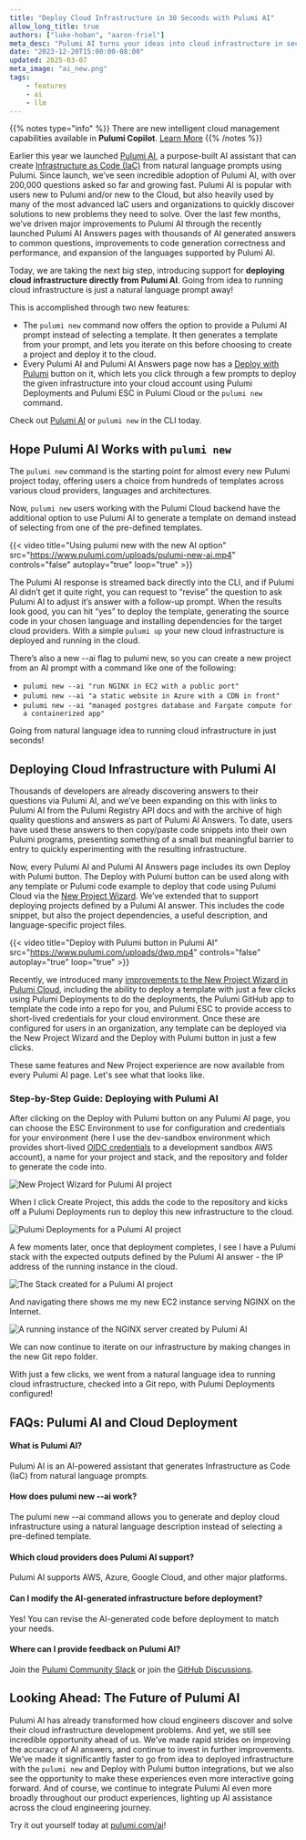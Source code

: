 ```yaml
---
title: "Deploy Cloud Infrastructure in 30 Seconds with Pulumi AI"
allow_long_title: true
authors: ["luke-hoban", "aaron-friel"]
meta_desc: "Pulumi AI turns your ideas into cloud infrastructure in seconds. Learn how <pulumi new> and the [Deploy with Pulumi] button make cloud deployment effortless!"
date: "2023-12-20T15:00:00-08:00"
updated: 2025-03-07
meta_image: "ai_new.png"
tags:
    - features
    - ai
    - llm
---
```


{{% notes type="info" %}}
There are new intelligent cloud management capabilities available in **Pulumi Copilot**. [Learn More](/blog/pulumi-copilot)
{{% /notes %}}

Earlier this year we launched [Pulumi AI](/ai), a purpose-built AI assistant that can create [Infrastructure as Code (IaC)](/what-is/what-is-infrastructure-as-code/) from natural language prompts using Pulumi.  Since launch, we’ve seen incredible adoption of Pulumi AI, with over 200,000 questions asked so far and growing fast.  Pulumi AI is popular with users new to Pulumi and/or new to the Cloud, but also heavily used by many of the most advanced IaC users and organizations to quickly discover solutions to new problems they need to solve. Over the last few months, we’ve driven major improvements to Pulumi AI through the recently launched Pulumi AI Answers pages with thousands of AI generated answers to common questions, improvements to code generation correctness and performance, and expansion of the languages supported by Pulumi AI.

Today, we are taking the next big step, introducing support for __deploying cloud infrastructure directly from Pulumi AI__.  Going from idea to running cloud infrastructure is just a natural language prompt away!

<!--more-->

This is accomplished through two new features:

* The `pulumi new` command now offers the option to provide a Pulumi AI prompt instead of selecting a template.  It then generates a template from your prompt, and lets you iterate on this before choosing to create a project and deploy it to the cloud.
* Every Pulumi AI and Pulumi AI Answers page now has a [Deploy with Pulumi](/docs/pulumi-cloud/pulumi-button/) button on it, which lets you click through a few prompts to deploy the given infrastructure into your cloud account using Pulumi Deployments and Pulumi ESC in Pulumi Cloud or the `pulumi new` command.

Check out [Pulumi AI](/ai) or `pulumi new` in the CLI today.

## Hope Pulumi AI Works with `pulumi new`

The `pulumi new` command is the starting point for almost every new Pulumi project today, offering users a choice from hundreds of templates across various cloud providers, languages and architectures.

Now, `pulumi new` users working with the Pulumi Cloud backend have the additional option to use Pulumi AI to generate a template on demand instead of selecting from one of the pre-defined templates.

{{< video title="Using pulumi new with the new AI option" src="https://www.pulumi.com/uploads/pulumi-new-ai.mp4" controls="false" autoplay="true" loop="true" >}}

The Pulumi AI response is streamed back directly into the CLI, and if Pulumi AI didn’t get it quite right, you can request to “revise” the question to ask Pulumi AI to adjust it’s answer with a follow-up prompt.  When the results look good, you can hit “yes” to deploy the template, generating the source code in your chosen language and installing dependencies for the target cloud providers.  With a simple `pulumi up` your new cloud infrastructure is deployed and running in the cloud.

There’s also a new --ai flag to pulumi new, so you can create a new project from an AI prompt with a command like one of the following:

* `pulumi new --ai "run NGINX in EC2 with a public port"`
* `pulumi new --ai "a static website in Azure with a CDN in front"`
* `pulumi new --ai "managed postgres database and Fargate compute for a containerized app"`

Going from natural language idea to running cloud infrastructure in just seconds!

## Deploying Cloud Infrastructure with Pulumi AI

Thousands of developers are already discovering answers to their questions via Pulumi AI, and we’ve been expanding on this with links to Pulumi AI from the Pulumi Registry API docs and with the archive of high quality questions and answers as part of Pulumi AI Answers.  To date, users have used these answers to then copy/paste code snippets into their own Pulumi programs, presenting something of a small but meaningful barrier to entry to quickly experimenting with the resulting infrastructure.

Now, every Pulumi AI and Pulumi AI Answers page includes its own Deploy with Pulumi button.  The Deploy with Pulumi button can be used along with any template or Pulumi code example to deploy that code using Pulumi Cloud via the [New Project Wizard](/docs/pulumi-cloud/developer-portals/new-project-wizard).  We’ve extended that to support deploying projects defined by a Pulumi AI answer.  This includes the code snippet, but also the project dependencies, a useful description, and language-specific project files.

{{< video title="Deploy with Pulumi button in Pulumi AI" src="https://www.pulumi.com/uploads/dwp.mp4" controls="false" autoplay="true" loop="true" >}}

Recently, we introduced many [improvements to the New Project Wizard in Pulumi Cloud](/blog/building-developer-portals/), including the ability to deploy a template with just a few clicks using Pulumi Deployments to do the deployments, the Pulumi GitHub app to template the code into a repo for you, and Pulumi ESC to provide access to short-lived credentials for your cloud environment.  Once these are configured for users in an organization, any template can be deployed via the New Project Wizard and the Deploy with Pulumi button in just a few clicks.

These same features and New Project experience are now available from every Pulumi AI page.  Let's see what that looks like.

### Step-by-Step Guide: Deploying with Pulumi AI

After clicking on the Deploy with Pulumi button on any Pulumi AI page, you can choose the ESC Environment to use for configuration and credentials for your environment (here I use the dev-sandbox environment which provides short-lived [OIDC credentials](https://docs.aws.amazon.com/IAM/latest/UserGuide/id_roles_providers_create_oidc.html) to a development sandbox AWS account), a name for your project and stack, and the repository and folder to generate the code into.

![New Project Wizard for Pulumi AI project](npw.png)

When I click Create Project, this adds the code to the repository and kicks off a Pulumi Deployments run to deploy this new infrastructure to the cloud.

![Pulumi Deployments for a Pulumi AI project](deploy2.png)

A few moments later, once that deployment completes, I see I have a Pulumi stack with the expected outputs defined by the Pulumi AI answer - the IP address of the running instance in the cloud.

![The Stack created for a Pulumi AI project](stack.png)

And navigating there shows me my new EC2 instance serving NGINX on the Internet.

![A running instance of the NGINX server created by Pulumi AI](nginx.png)

We can now continue to iterate on our infrastructure by making changes in the new Git repo folder.

With just a few clicks, we went from a natural language idea to running cloud infrastructure, checked into a Git repo, with Pulumi Deployments configured!

## FAQs: Pulumi AI and Cloud Deployment

#### What is Pulumi AI?

Pulumi AI is an AI-powered assistant that generates Infrastructure as Code (IaC) from natural language prompts.

#### How does pulumi new --ai work?

The pulumi new --ai command allows you to generate and deploy cloud infrastructure using a natural language description instead of selecting a pre-defined template.

#### Which cloud providers does Pulumi AI support?

Pulumi AI supports AWS, Azure, Google Cloud, and other major platforms.

#### Can I modify the AI-generated infrastructure before deployment?

Yes! You can revise the AI-generated code before deployment to match your needs.

#### Where can I provide feedback on Pulumi AI?

Join the [Pulumi Community Slack](https://slack.pulumi.com/) or join the [GitHub Discussions](https://github.com/pulumi/pulumi/discussions).

## Looking Ahead: The Future of Pulumi AI

Pulumi AI has already transformed how cloud engineers discover and solve their cloud infrastructure development problems.  And yet, we still see incredible opportunity ahead of us.  We’ve made rapid strides on improving the accuracy of AI answers, and continue to invest in further improvements.  We’ve made it significantly faster to go from idea to deployed infrastructure with the `pulumi new` and Deploy with Pulumi button integrations, but we also see the opportunity to make these experiences even more interactive going forward.  And of course, we continue to integrate Pulumi AI even more broadly throughout our product experiences, lighting up AI assistance across the cloud engineering journey.

Try it out yourself today at [pulumi.com/ai](/ai)!
